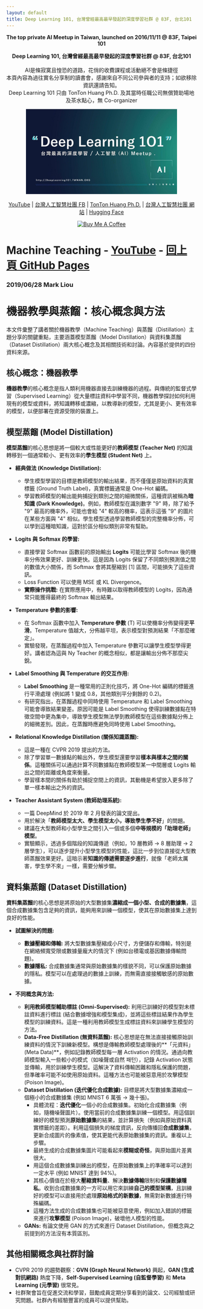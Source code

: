 ```yaml
---
layout: default
title: Deep Learning 101, 台灣曾經最高最早發起的深度學習社群 @ 83F, 台北101
---
```


<p align="center">
  <strong>The top private AI Meetup in Taiwan, launched on 2016/11/11 @ 83F, Taipei 101</strong>
</p>
<p align="center">
  <strong>Deep Learning 101, 台灣曾經最高最早發起的深度學習社群 @ 83F, 台北101</strong><br><br>
  AI是條寂寞且惶恐的道路，花俏的收費課程或活動絕不會是條捷徑<br>
  本頁內容為過往實名分享制的讀書會，感謝來自不同公司參與者的支持；如欲移除資訊還請告知。<br>
  Deep Learning 101 只由 TonTon Huang Ph.D. 及其當時任職公司無償贊助場地及茶水點心，無 Co-organizer<br>
</p>  
<p align="center">
  <a href="https://huggingface.co/spaces/DeepLearning101/Deep-Learning-101-FAQ" target="_blank">
    <img src="https://github.com/Deep-Learning-101/.github/blob/main/images/DeepLearning101.JPG?raw=true" alt="Deep Learning 101" width="400">
  </a>
</p>
<p align="center">
  <a href="https://www.youtube.com/@DeepLearning101">YouTube</a> |
  <a href="https://www.facebook.com/groups/525579498272187/">台灣人工智慧社團 FB</a> |
  <a href="https://www.twman.org/">TonTon Huang Ph.D.</a> |  
  <a href="http://DeepLearning101.TWMAN.ORG">台灣人工智慧社團 網站</a> |
  <a href="https://huggingface.co/DeepLearning101">Hugging Face</a>
</p>
<p align="center">
<a href="https://www.buymeacoffee.com/DeepLearning101" target="_blank"><img src="https://cdn.buymeacoffee.com/buttons/v2/default-red.png" alt="Buy Me A Coffee" style="height: 60px !important;width: 217px !important;" >
</a>
</p>


# Machine Teaching - [YouTube](https://www.youtube.com/watch?v=q1XhbjnFICc) - <a href="https://deep-learning-101.github.io/">回上頁 GitHub Pages</a>

### 2019/06/28	Mark Liou

# 機器教學與蒸餾：核心概念與方法

本文件彙整了講者關於機器教學（Machine Teaching）與蒸餾（Distillation）主題分享的關鍵重點，主要涵蓋模型蒸餾（Model Distillation）與資料集蒸餾（Dataset Distillation）兩大核心概念及其相關技術和討論。內容基於提供的四份資料來源。

## 核心概念：機器教學

**機器教學**的核心概念是指人類利用機器直接去訓練機器的過程。與傳統的監督式學習（Supervised Learning）從大量標註資料中學習不同，機器教學探討如何利用現有的模型或資料，將知識轉移或濃縮，以教導新的模型，尤其是更小、更有效率的模型，以便部署在資源受限的裝置上。

## 模型蒸餾 (Model Distillation)

**模型蒸餾**的核心思想是將一個較大或性能更好的**教師模型 (Teacher Net)** 的知識轉移到一個通常較小、更有效率的**學生模型 (Student Net)** 上。

*   **經典做法 (Knowledge Distillation):**
    *   學生模型學習的目標是教師模型的輸出結果，而不僅僅是原始資料的真實標籤 (Ground Truth Label)，真實標籤通常是 One-Hot 編碼。
    *   學習教師模型的輸出能夠捕捉到類別之間的細微關係，這種資訊被稱為**暗知識 (Dark Knowledge)**。例如，教師模型在識別數字 "9" 時，除了給予 "9" 最高的機率外，可能也會給 "4" 較高的機率，這表示這張 "9" 的圖片在某些方面與 "4" 相似。學生模型透過學習教師模型的完整機率分佈，可以學到這種暗知識，這對於區分相似類別非常有幫助。

*   **Logits 與 Softmax 的學習:**
    *   直接學習 Softmax 函數前的原始輸出 **Logits** 可能比學習 Softmax 後的機率分佈效果更好、訓練更快。這是因為 Logits 保留了不同類別預測值之間的數值大小關係，而 Softmax 會將其壓縮到 [1] 區間，可能損失了這些資訊。
    *   Loss Function 可以使用 MSE 或 KL Divergence。
    *   **實際操作挑戰:** 在實際應用中，有時難以取得教師模型的 Logits，因為通常只能獲得最終的 Softmax 輸出結果。

*   **Temperature 參數的影響:**
    *   在 Softmax 函數中加入 **Temperature 參數** (T) 可以使機率分佈變得更**平滑**。Temperature 值越大，分佈越平坦，表示模型對預測結果「不那麼確定」。
    *   實驗發現，在蒸餾過程中加入 Temperature 參數可以讓學生模型學得更好。講者認為這與 Ny Teacher 的概念相似，都是讓輸出分佈不那麼尖銳。

*   **Label Smoothing 與 Temperature 的交互作用:**
    *   **Label Smoothing** 是一種常用的正則化技巧，將 One-Hot 編碼的標籤進行平滑處理 (例如將 1 變成 0.8，其他類別平分剩餘的 0.2)。
    *   有研究指出，在蒸餾過程中同時使用 Temperature 和 Label Smoothing 可能會導致結果變差。原因可能是 Label Smoothing 使得訓練數據點在特徵空間中更為集中，導致學生模型無法學到教師模型在這些數據點分佈上的細微差別。因此，在蒸餾時應避免同時使用 Label Smoothing。

*   **Relational Knowledge Distillation (關係知識蒸餾):**
    *   這是一種在 CVPR 2019 提出的方法。
    *   除了學習單一數據點的輸出外，學生模型還要學習**樣本與樣本之間的關係**。這種關係可以通過計算不同數據點在教師模型某一中間層或 Logits 輸出之間的距離或角度來衡量。
    *   學習樣本間的關係有助於捕捉空間上的資訊，其動機是希望放入更多除了單一樣本輸出之外的資訊。

*   **Teacher Assistant System (教師助理系統):**
    *   一篇 DeepMind 於 2019 年 2 月發表的論文提出。
    *   用於解決「**教師模型太大、學生模型太小，導致學生學不好**」的問題。
    *   建議在大型教師和小型學生之間引入一個或多個**中等規模的「助理老師」模型**。
    *   實驗顯示，透過多個階段的知識傳遞（例如，10 層教師 -> 8 層助理 -> 2 層學生），可以逐步提升小型學生模型的性能，這比一步到位直接從大型教師蒸餾效果更好。這暗示著**知識的傳遞需要逐步進行**，就像「老師太厲害，學生學不來」一樣，需要分解步驟。

## 資料集蒸餾 (Dataset Distillation)

**資料集蒸餾**的核心思想是將原始的大型數據集**濃縮成一個小型、合成的數據集**，這個合成數據集包含足夠的資訊，能夠用來訓練一個模型，使其在原始數據集上達到良好的性能。

*   **試圖解決的問題:**
    *   **數據壓縮和傳輸:** 將大型數據集壓縮成小尺寸，方便儲存和傳輸，特別是在網絡頻寬受限或數據量龐大的情況下 (例如台積電或基因數據傳輸問題)。
    *   **數據隱私:** 合成數據集通常與原始數據集的樣貌不同，可以保護原始數據的隱私。模型可以在處理過的數據上訓練，而無需直接接觸敏感的原始數據。

*   **不同概念與方法:**
    *   **利用教師模型輔助標註 (Omni-Supervised):** 利用已訓練好的模型對未標註資料進行標註 (結合數據增強和模型集成)，並將這些標註結果作為學生模型的訓練資料。這是一種利用教師模型生成標註資料來訓練學生模型的方法。
    *   **Data-Free Distillation (無資料蒸餾):** 核心思想是在無法直接接觸原始訓練資料的情況下訓練新模型。構想是傳輸教師模型處理後的**「元資料」(Meta Data)**，例如記錄教師模型每一層 Activation 的情況。通過向教師模型輸入一些較小的模式（如噪聲或自然 패턴），記錄 Activation 狀態並傳輸，用於訓練學生模型。這解決了資料傳輸困難和隱私保護的問題，但準確率可能不如使用原始資料。這種方法也可能被惡意用於攻擊模型 (Poison Image)。
    *   **Dataset Distillation (迭代優化合成數據):** 目標是將大型數據集濃縮成一個極小的合成數據集 (例如 MNIST 6 萬張 -> 幾十張)。
        *   具體流程：**迭代優化**一個小的合成數據集。初始化合成數據集（例如，隨機噪聲圖片）。使用當前的合成數據集訓練一個模型。用這個訓練好的模型預測**原始數據集**的結果，並計算損失（例如與原始資料真實標籤的差距）。利用這個損失的梯度資訊，反向傳播回**合成數據集**，更新合成圖片的像素值，使其更能代表原始數據集的資訊。重複以上步驟。
        *   最終生成的合成數據集圖片可能看起來**模糊或奇怪**，與原始圖片差異很大。
        *   用這個合成數據集訓練出的模型，在原始數據集上的準確率可以達到一定水平 (例如 MNIST 達到 94%)。
        *   其核心價值在於極大**壓縮資料量**、解決**數據傳輸**限制和**保護數據隱私**。收到合成數據集的一方可以用它來訓練**自己的模型架構**，且訓練好的模型可以直接用於處理**原始格式的新數據**，無需對新數據進行特殊編碼。
        *   這種方法生成的合成數據集也可能被惡意使用，例如加入錯誤的標籤來進行**攻擊模型** (Poison Image)，破壞他人模型的性能。
    *   **GANs:** 有論文使用 GAN 的方式來進行 Dataset Distillation，但概念與之前提到的方法沒有本質區別。

## 其他相關概念與社群討論

*   CVPR 2019 的趨勢觀察：**GVN (Graph Neural Network)** 興起，**GAN (生成對抗網路)** 熱度下降，**Self-Supervised Learning (自監督學習)** 和 **Meta Learning (元學習)** 很常見。
*   社群聚會旨在促進交流和學習，鼓勵成員定期分享看到的論文、公司經驗或研究問題。社群內有經驗豐富的成員可以提供幫助。
